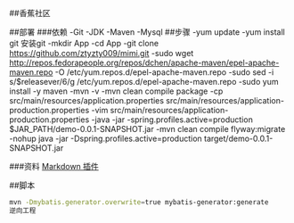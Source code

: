 ##香蕉社区

##部署
###依赖
-Git
-JDK
-Maven
-Mysql
##步骤
-yum update
-yum install git  安装git
-mkdir App
-cd App
-git clone https://github.com/ztyzty009/mimi.git
-sudo wget http://repos.fedorapeople.org/repos/dchen/apache-maven/epel-apache-maven.repo -O /etc/yum.repos.d/epel-apache-maven.repo
-sudo sed -i s/\$releasever/6/g /etc/yum.repos.d/epel-apache-maven.repo
-sudo yum install -y maven
-mvn -v
-mvn clean compile package
-cp src/main/resources/application.properties src/main/resources/application-production.properties
-vim src/main/resources/application-production.properties
-java -jar -spring.profiles.active=production $JAR_PATH/demo-0.0.1-SNAPSHOT.jar
-mvn clean compile flyway:migrate
-nohup java -jar -Dspring.profiles.active=production target/demo-0.0.1-SNAPSHOT.jar

###资料
[Markdown 插件](http://editor.md.ipandao.com/)


##脚本
```bash
mvn -Dmybatis.generator.overwrite=true mybatis-generator:generate
逆向工程
```